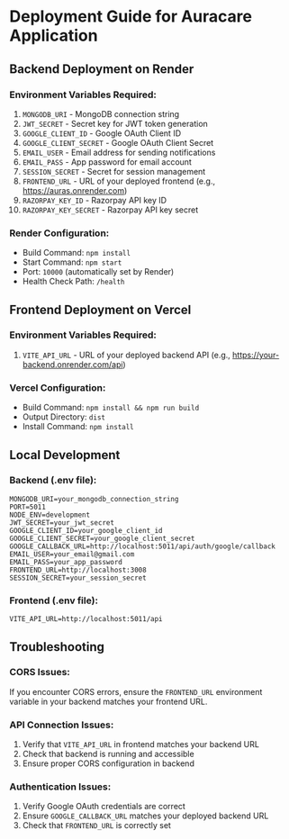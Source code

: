 # Deployment Guide for Auracare Application

## Backend Deployment on Render

### Environment Variables Required:
1. `MONGODB_URI` - MongoDB connection string
2. `JWT_SECRET` - Secret key for JWT token generation
3. `GOOGLE_CLIENT_ID` - Google OAuth Client ID
4. `GOOGLE_CLIENT_SECRET` - Google OAuth Client Secret
5. `EMAIL_USER` - Email address for sending notifications
6. `EMAIL_PASS` - App password for email account
7. `SESSION_SECRET` - Secret for session management
8. `FRONTEND_URL` - URL of your deployed frontend (e.g., https://auras.onrender.com)
9. `RAZORPAY_KEY_ID` - Razorpay API key ID
10. `RAZORPAY_KEY_SECRET` - Razorpay API key secret

### Render Configuration:
- Build Command: `npm install`
- Start Command: `npm start`
- Port: `10000` (automatically set by Render)
- Health Check Path: `/health`

## Frontend Deployment on Vercel

### Environment Variables Required:
1. `VITE_API_URL` - URL of your deployed backend API (e.g., https://your-backend.onrender.com/api)

### Vercel Configuration:
- Build Command: `npm install && npm run build`
- Output Directory: `dist`
- Install Command: `npm install`

## Local Development

### Backend (.env file):
```
MONGODB_URI=your_mongodb_connection_string
PORT=5011
NODE_ENV=development
JWT_SECRET=your_jwt_secret
GOOGLE_CLIENT_ID=your_google_client_id
GOOGLE_CLIENT_SECRET=your_google_client_secret
GOOGLE_CALLBACK_URL=http://localhost:5011/api/auth/google/callback
EMAIL_USER=your_email@gmail.com
EMAIL_PASS=your_app_password
FRONTEND_URL=http://localhost:3008
SESSION_SECRET=your_session_secret
```

### Frontend (.env file):
```
VITE_API_URL=http://localhost:5011/api
```

## Troubleshooting

### CORS Issues:
If you encounter CORS errors, ensure the `FRONTEND_URL` environment variable in your backend matches your frontend URL.

### API Connection Issues:
1. Verify that `VITE_API_URL` in frontend matches your backend URL
2. Check that backend is running and accessible
3. Ensure proper CORS configuration in backend

### Authentication Issues:
1. Verify Google OAuth credentials are correct
2. Ensure `GOOGLE_CALLBACK_URL` matches your deployed backend URL
3. Check that `FRONTEND_URL` is correctly set
